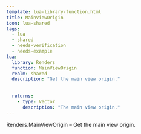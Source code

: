 ```yaml
---
template: lua-library-function.html
title: MainViewOrigin
icon: lua-shared
tags:
  - lua
  - shared
  - needs-verification
  - needs-example
lua:
  library: Renders
  function: MainViewOrigin
  realm: shared
  description: "Get the main view origin."
  
  
  returns:
    - type: Vector
      description: "The main view origin."
---
```


<div class="lua__search__keywords">
Renders.MainViewOrigin &#x2013; Get the main view origin.
</div>
